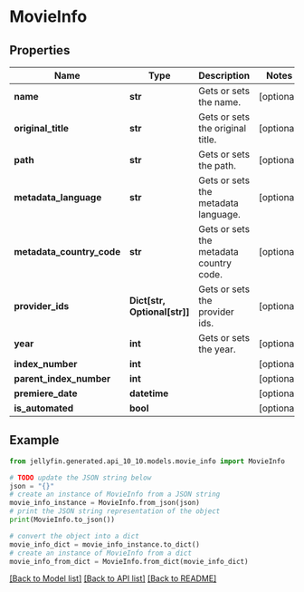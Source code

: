 # MovieInfo


## Properties

Name | Type | Description | Notes
------------ | ------------- | ------------- | -------------
**name** | **str** | Gets or sets the name. | [optional] 
**original_title** | **str** | Gets or sets the original title. | [optional] 
**path** | **str** | Gets or sets the path. | [optional] 
**metadata_language** | **str** | Gets or sets the metadata language. | [optional] 
**metadata_country_code** | **str** | Gets or sets the metadata country code. | [optional] 
**provider_ids** | **Dict[str, Optional[str]]** | Gets or sets the provider ids. | [optional] 
**year** | **int** | Gets or sets the year. | [optional] 
**index_number** | **int** |  | [optional] 
**parent_index_number** | **int** |  | [optional] 
**premiere_date** | **datetime** |  | [optional] 
**is_automated** | **bool** |  | [optional] 

## Example

```python
from jellyfin.generated.api_10_10.models.movie_info import MovieInfo

# TODO update the JSON string below
json = "{}"
# create an instance of MovieInfo from a JSON string
movie_info_instance = MovieInfo.from_json(json)
# print the JSON string representation of the object
print(MovieInfo.to_json())

# convert the object into a dict
movie_info_dict = movie_info_instance.to_dict()
# create an instance of MovieInfo from a dict
movie_info_from_dict = MovieInfo.from_dict(movie_info_dict)
```
[[Back to Model list]](../README.md#documentation-for-models) [[Back to API list]](../README.md#documentation-for-api-endpoints) [[Back to README]](../README.md)


